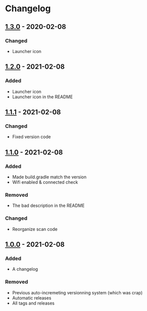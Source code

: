 # Changelog

## [1.3.0]() - 2020-02-08

### Changed

- Launcher icon

## [1.2.0](https://github.com/victorbnl/android-ip-scanner/releases/tag/v1.2.0) - 2021-02-08

### Added

- Launcher icon
- Launcher icon in the README

## [1.1.1](https://github.com/victorbnl/android-ip-scanner/releases/tag/v1.1.1) - 2021-02-08

### Changed

- Fixed version code

## [1.1.0](https://github.com/victorbnl/android-ip-scanner/releases/tag/v1.1.0) - 2021-02-08

### Added

- Made build.gradle match the version
- Wifi enabled & connected check

### Removed

- The bad description in the README

### Changed

- Reorganize scan code

## [1.0.0](https://github.com/victorbnl/android-ip-scanner/releases/tag/v1.0.0) - 2021-02-08

### Added

- A changelog

### Removed

- Previous auto-incremeting versionning system (which was crap)
- Automatic releases
- All tags and releases

